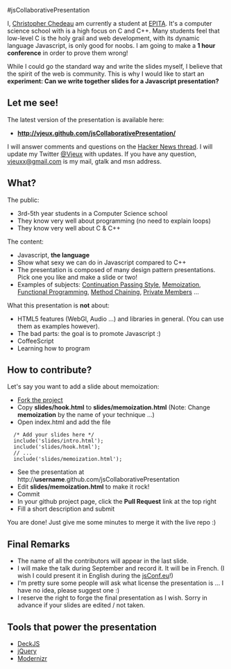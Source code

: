 #jsCollaborativePresentation

I, [Christopher Chedeau](http://blog.vjeux.com/) am currently a student at [EPITA](http://epita.fr/). 
It's a computer science school with is a high focus on C and C++. 
Many students feel that low-level C is the holy grail and web development, with its dynamic language Javascript,
is only good for noobs. I am going to make a **1 hour conference** in order to prove them wrong!

While I could go the standard way and write the slides myself, I believe that the spirit of the web is community. 
This is why I would like to start an **experiment: Can we write together slides for a Javascript presentation?**

## Let me see!

The latest version of the presentation is available here:

- **http://vjeux.github.com/jsCollaborativePresentation/**

I will answer comments and questions on the [Hacker News thread](http://news.ycombinator.com/item?id=2933965).
I will update my Twitter [@Vjeux](http://twitter.com/#!/Vjeux) with updates. 
If you have any question, vjeuxx@gmail.com is my mail, gtalk and msn address.

## What?

The public:

  - 3rd-5th year students in a Computer Science school
  - They know very well about programming (no need to explain loops)
  - They know very well about C & C++

The content:

  - Javascript, **the language**
  - Show what sexy we can do in Javascript compared to C++
  - The presentation is composed of many design pattern presentations. Pick one you like and make a slide or two!
  - Examples of subjects: 
  [Continuation Passing Style](http://en.wikipedia.org/wiki/Continuation-passing_style), 
  [Memoization](http://en.wikipedia.org/wiki/Memoization), 
  [Functional Programming](http://en.wikipedia.org/wiki/Functional_programming),
  [Method Chaining](http://ejohn.org/blog/ultra-chaining-with-jquery/),
  [Private Members](http://javascript.crockford.com/private.html) ...

What this presentation is **not** about:

  - HTML5 features (WebGl, Audio ...) and libraries in general. (You can use them as examples however).
  - The bad parts: the goal is to promote Javascript :)
  - CoffeeScript
  - Learning how to program

## How to contribute?

Let's say you want to add a slide about memoization:

  - [Fork the project](https://github.com/vjeux/jsCollaborativePresentation/fork)
  - Copy **slides/hook.html** to **slides/memoization.html** (Note: Change **memoization** by the name of your technique ...)
  - Open index.html and add the file
  
```  
  /* Add your slides here */
  include('slides/intro.html');
  include('slides/hook.html');
  // ...
  include('slides/memoization.html');
```
  - See the presentation at http://**username**.github.com/jsCollaborativePresentation
  - Edit **slides/memoization.html** to make it rock!
  - Commit
  - In your github project page, click the **Pull Request** link at the top right
  - Fill a short description and submit

You are done! Just give me some minutes to merge it with the live repo :)

## Final Remarks

  - The name of all the contributors will appear in the last slide.
  - I will make the talk during September and record it. It will be in French. (I wish I could present it in English during the [jsConf.eu](http://jsconf.eu/2011/)!)
  - I'm pretty sure some people will ask what license the presentation is ... I have no idea, please suggest one :)
  - I reserve the right to forge the final presentation as I wish. Sorry in advance if your slides are edited / not taken.

## Tools that power the presentation
  - [DeckJS](http://imakewebthings.github.com/deck.js/)
  - [jQuery](http://jquery.com/)
  - [Modernizr](http://www.modernizr.com/)